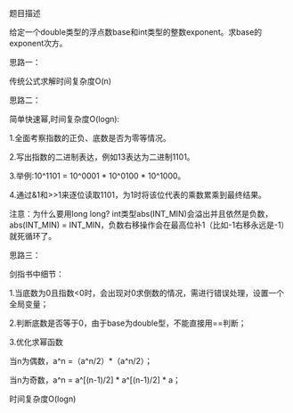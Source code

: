 题目描述

给定一个double类型的浮点数base和int类型的整数exponent。求base的exponent次方。

思路一：

传统公式求解时间复杂度O(n)

思路二：

简单快速幂,时间复杂度O(logn):

1.全面考察指数的正负、底数是否为零等情况。

2.写出指数的二进制表达，例如13表达为二进制1101。

3.举例:10^1101 = 10^0001 * 10^0100 * 10^1000。

4.通过&1和>>1来逐位读取1101，为1时将该位代表的乘数累乘到最终结果。

注意：为什么要用long long? int类型abs(INT_MIN)会溢出并且依然是负数，abs(INT_MIN) = INT_MIN，负数右移操作会在最高位补1（比如-1右移永远是-1）就死循环了。


思路三：

剑指书中细节：

1.当底数为0且指数<0时，会出现对0求倒数的情况，需进行错误处理，设置一个全局变量；

2.判断底数是否等于0，由于base为double型，不能直接用==判断；

3.优化求幂函数

当n为偶数，a^n =（a^n/2）*（a^n/2）；

当n为奇数，a^n = a^[(n-1)/2] * a^[(n-1)/2] * a；

时间复杂度O(logn)
